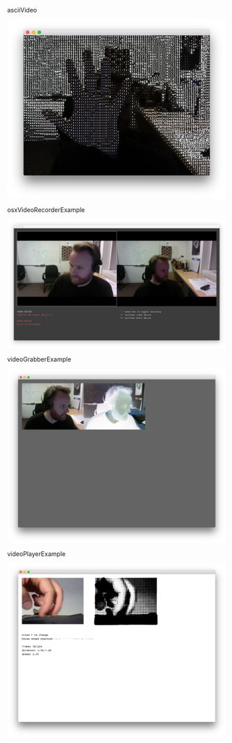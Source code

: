 asciiVideo

![asciiVideo](asciiVideo.png)

osxVideoRecorderExample

![osxVideoRecorderExample](osxVideoRecorderExample.png)

videoGrabberExample

![videoGrabberExample](videoGrabberExample.png)

videoPlayerExample

![videoPlayerExample](videoPlayerExample.png)

